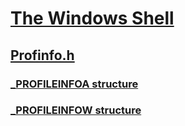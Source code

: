 # [The Windows Shell](../_shell/index.md)
## [Profinfo.h](index.md)
### [_PROFILEINFOA structure](../profinfo/ns-profinfo-_profileinfoa.md)
### [_PROFILEINFOW structure](../profinfo/ns-profinfo-_profileinfow.md)

